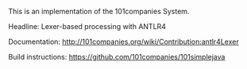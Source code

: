 This is an implementation of the 101companies System.

Headline: Lexer-based processing with ANTLR4

Documentation: http://101companies.org/wiki/Contribution:antlr4Lexer

Build instructions: https://github.com/101companies/101simplejava